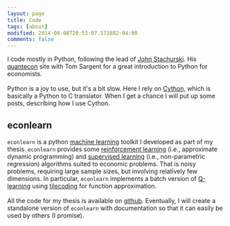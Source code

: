 ```yaml
---
layout: page
title: Code
tags: [about]
modified: 2014-08-08T20:53:07.573882-04:00
comments: false
---
```


I code mostly in Python, following the lead of [John Stachurski](http://johnstachurski.net/). His [quantecon](http://quant-econ.net/) site with Tom Sargent for a great introduction to Python for economists. <br> <br> Python is a joy to use, but it's a bit slow. Here I rely on [Cython](http://cython.org/), which is basically a Python to C translator. When I get a chance I will put up some posts, describing how I use Cython.

econlearn
---------

``econlearn`` is a python [machine learning](http://en.wikipedia.org/wiki/Machine_learning) toolkit I developed as part of my thesis. `econlearn` provides some [reinforcement learning](http://en.wikipedia.org/wiki/Reinforcement_learning) (i.e., approximate dynamic programming) and [supervised learning](http://en.wikipedia.org/wiki/Supervised_learning) (i.e., non-parametric regression) algorithms suited to economic problems. That is noisy problems, requiring large sample sizes, but involving relatively few dimensions. In particular, ``econlearn`` implements a batch version of [Q-learning](http://en.wikipedia.org/wiki/Q-learning) using [tilecoding](http://en.wikipedia.org/wiki/Cerebellar_Model_Articulation_Controller) for function approximation. <br> <br> All the code for my thesis is available on [github](https://github.com/nealbob/regrivermod). Eventually, I will create a standalone version of ``econlearn`` with documentation so that it can easily be used by others (I promise).
